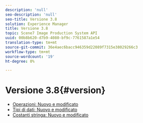 ```yaml
---
description: 'null'
seo-description: 'null'
seo-title: Versione 3.8
solution: Experience Manager
title: Versione 3.8
topic: Scene7 Image Production System API
uuid: 00b8b620-d7b9-4080-bf9c-7761587a1e54
translation-type: tm+mt
source-git-commit: 36e4aec6bacc946359d22089f7315e38029266c3
workflow-type: tm+mt
source-wordcount: '19'
ht-degree: 0%

---
```



# Versione 3.8{#version}

* [Operazioni: Nuovo e modificato](r-3-8-operations.md)
* [Tipi di dati: Nuovo e modificato](r-3-8-types.md)
* [Costanti stringa: Nuovo e modificato](r-3-8-string-constants.md)
